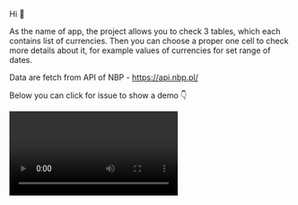 Hi :wave:

As the name of app, the project allows you to check 3 tables, which each contains list of currencies. 
Then you can choose a proper one cell to check more details about it, for example values of currencies for set range of dates.

Data are fetch from API of NBP - https://api.nbp.pl/

Below you can click for issue to show a demo :point_down:

![Demo](https://user-images.githubusercontent.com/62150130/146174064-33a09a31-0141-4f63-972e-e09b61124a69.mov)
